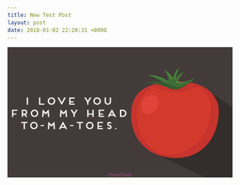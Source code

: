 ```yaml
---
title: New Test Post
layout: post
date: 2018-01-02 22:20:31 +0000
---
```

![](/uploads/2018/01/02/41426-tomatoes.jpg)